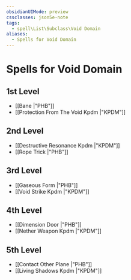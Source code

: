 ```yaml
---
obsidianUIMode: preview
cssclasses: json5e-note
tags:
  - spell\List\Subclass\Void Domain
aliases:
  - Spells for Void Domain
---
```

# Spells for Void Domain

## 1st Level

- [[Bane \|"PHB"]] 
- [[Protection From The Void Kpdm \|"KPDM"]] 

## 2nd Level

- [[Destructive Resonance Kpdm \|"KPDM"]] 
- [[Rope Trick \|"PHB"]] 

## 3rd Level

- [[Gaseous Form \|"PHB"]] 
- [[Void Strike Kpdm \|"KPDM"]] 

## 4th Level

- [[Dimension Door \|"PHB"]] 
- [[Nether Weapon Kpdm \|"KPDM"]] 

## 5th Level

- [[Contact Other Plane \|"PHB"]] 
- [[Living Shadows Kpdm \|"KPDM"]]
